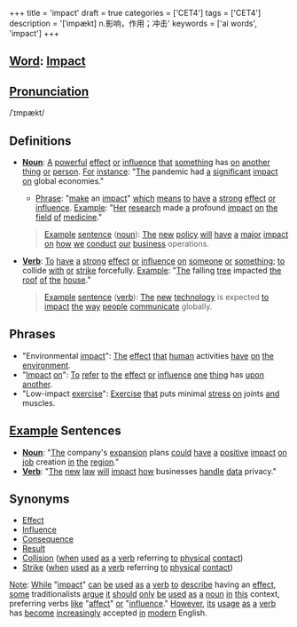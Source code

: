 +++
title = 'impact'
draft = true
categories = ['CET4']
tags = ['CET4']
description = '[ˈimpækt] n.影响，作用；冲击'
keywords = ['ai words', 'impact']
+++

## [Word](/post/word/): [Impact](/post/impact/)

## [Pronunciation](/post/pronunciation/)
/ˈɪmpækt/

## Definitions
- **[Noun](/post/noun/)**: [A](/post/a/) [powerful](/post/powerful/) [effect](/post/effect/) [or](/post/or/) [influence](/post/influence/) [that](/post/that/) [something](/post/something/) has [on](/post/on/) [another](/post/another/) [thing](/post/thing/) [or](/post/or/) [person](/post/person/). [For](/post/for/) [instance](/post/instance/): "[The](/post/the/) pandemic had [a](/post/a/) [significant](/post/significant/) [impact](/post/impact/) [on](/post/on/) global economies."
  - [Phrase](/post/phrase/): "[make](/post/make/) an [impact](/post/impact/)" [which](/post/which/) [means](/post/means/) [to](/post/to/) [have](/post/have/) [a](/post/a/) [strong](/post/strong/) [effect](/post/effect/) [or](/post/or/) [influence](/post/influence/). [Example](/post/example/): "[Her](/post/her/) [research](/post/research/) made [a](/post/a/) profound [impact](/post/impact/) [on](/post/on/) [the](/post/the/) [field](/post/field/) [of](/post/of/) [medicine](/post/medicine/)."
  
  > [Example](/post/example/) [sentence](/post/sentence/) ([noun](/post/noun/)): [The](/post/the/) [new](/post/new/) [policy](/post/policy/) [will](/post/will/) [have](/post/have/) [a](/post/a/) [major](/post/major/) [impact](/post/impact/) [on](/post/on/) [how](/post/how/) [we](/post/we/) [conduct](/post/conduct/) [our](/post/our/) [business](/post/business/) operations.

- **[Verb](/post/verb/)**: [To](/post/to/) [have](/post/have/) [a](/post/a/) [strong](/post/strong/) [effect](/post/effect/) [or](/post/or/) [influence](/post/influence/) [on](/post/on/) [someone](/post/someone/) [or](/post/or/) [something](/post/something/); [to](/post/to/) collide [with](/post/with/) [or](/post/or/) [strike](/post/strike/) forcefully. [Example](/post/example/): "[The](/post/the/) falling [tree](/post/tree/) impacted [the](/post/the/) [roof](/post/roof/) [of](/post/of/) [the](/post/the/) [house](/post/house/)."

  > [Example](/post/example/) [sentence](/post/sentence/) ([verb](/post/verb/)): [The](/post/the/) [new](/post/new/) [technology](/post/technology/) is expected [to](/post/to/) [impact](/post/impact/) [the](/post/the/) [way](/post/way/) [people](/post/people/) [communicate](/post/communicate/) globally.

## Phrases
- "Environmental [impact](/post/impact/)": [The](/post/the/) [effect](/post/effect/) [that](/post/that/) [human](/post/human/) activities [have](/post/have/) [on](/post/on/) [the](/post/the/) [environment](/post/environment/).
- "[Impact](/post/impact/) [on](/post/on/)": [To](/post/to/) [refer](/post/refer/) [to](/post/to/) [the](/post/the/) [effect](/post/effect/) [or](/post/or/) [influence](/post/influence/) [one](/post/one/) [thing](/post/thing/) has [upon](/post/upon/) [another](/post/another/).
- "Low-impact [exercise](/post/exercise/)": [Exercise](/post/exercise/) [that](/post/that/) puts minimal [stress](/post/stress/) [on](/post/on/) joints [and](/post/and/) muscles.

## [Example](/post/example/) Sentences
- **[Noun](/post/noun/)**: "[The](/post/the/) company's [expansion](/post/expansion/) plans [could](/post/could/) [have](/post/have/) [a](/post/a/) [positive](/post/positive/) [impact](/post/impact/) [on](/post/on/) [job](/post/job/) creation [in](/post/in/) [the](/post/the/) [region](/post/region/)."
- **[Verb](/post/verb/)**: "[The](/post/the/) [new](/post/new/) [law](/post/law/) [will](/post/will/) [impact](/post/impact/) [how](/post/how/) businesses [handle](/post/handle/) [data](/post/data/) privacy."

## Synonyms
- [Effect](/post/effect/)
- [Influence](/post/influence/)
- [Consequence](/post/consequence/)
- [Result](/post/result/)
- [Collision](/post/collision/) ([when](/post/when/) [used](/post/used/) [as](/post/as/) [a](/post/a/) [verb](/post/verb/) referring [to](/post/to/) [physical](/post/physical/) [contact](/post/contact/))
- [Strike](/post/strike/) ([when](/post/when/) [used](/post/used/) [as](/post/as/) [a](/post/a/) [verb](/post/verb/) referring [to](/post/to/) [physical](/post/physical/) [contact](/post/contact/)) 

[Note](/post/note/): [While](/post/while/) "[impact](/post/impact/)" [can](/post/can/) [be](/post/be/) [used](/post/used/) [as](/post/as/) [a](/post/a/) [verb](/post/verb/) [to](/post/to/) [describe](/post/describe/) having an [effect](/post/effect/), [some](/post/some/) traditionalists [argue](/post/argue/) [it](/post/it/) [should](/post/should/) [only](/post/only/) [be](/post/be/) [used](/post/used/) [as](/post/as/) [a](/post/a/) [noun](/post/noun/) [in](/post/in/) [this](/post/this/) context, preferring verbs [like](/post/like/) "[affect](/post/affect/)" [or](/post/or/) "[influence](/post/influence/)." [However](/post/however/), [its](/post/its/) [usage](/post/usage/) [as](/post/as/) [a](/post/a/) [verb](/post/verb/) has [become](/post/become/) [increasingly](/post/increasingly/) accepted [in](/post/in/) [modern](/post/modern/) English.
